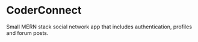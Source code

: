 # CoderConnect
 Small MERN stack social network app that includes authentication, profiles and forum posts.
